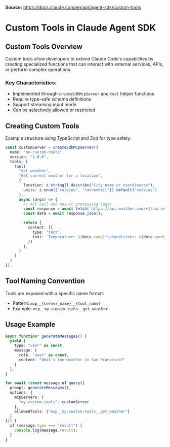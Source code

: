 **Source:** https://docs.claude.com/en/api/agent-sdk/custom-tools

# Custom Tools in Claude Agent SDK

## Custom Tools Overview

Custom tools allow developers to extend Claude Code's capabilities by creating specialized functions that can interact with external services, APIs, or perform complex operations.

### Key Characteristics:
- Implemented through `createSdkMcpServer` and `tool` helper functions
- Require type-safe schema definitions
- Support streaming input mode
- Can be selectively allowed or restricted

## Creating Custom Tools

Example structure using TypeScript and Zod for type safety:

```typescript
const customServer = createSdkMcpServer({
  name: "my-custom-tools",
  version: "1.0.0",
  tools: [
    tool(
      "get_weather",
      "Get current weather for a location",
      {
        location: z.string().describe("City name or coordinates"),
        units: z.enum(["celsius", "fahrenheit"]).default("celsius")
      },
      async (args) => {
        // API call and result processing logic
        const response = await fetch(`https://api.weather.com/v1/current?q=${args.location}&units=${args.units}`);
        const data = await response.json();

        return {
          content: [{
            type: "text",
            text: `Temperature: ${data.temp}°\nConditions: ${data.conditions}`
          }]
        };
      }
    )
  ]
});
```

## Tool Naming Convention

Tools are exposed with a specific name format:
- Pattern: `mcp__{server_name}__{tool_name}`
- Example: `mcp__my-custom-tools__get_weather`

## Usage Example

```typescript
async function* generateMessages() {
  yield {
    type: "user" as const,
    message: {
      role: "user" as const,
      content: "What's the weather in San Francisco?"
    }
  };
}

for await (const message of query({
  prompt: generateMessages(),
  options: {
    mcpServers: {
      "my-custom-tools": customServer
    },
    allowedTools: ["mcp__my-custom-tools__get_weather"]
  }
})) {
  if (message.type === "result") {
    console.log(message.result);
  }
}
```
